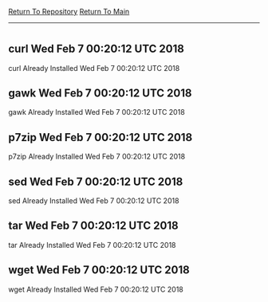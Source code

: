 [Return To Repository](https://github.com/deathbybandaid/piholeparser/)
[Return To Main](https://github.com/deathbybandaid/piholeparser/blob/master/RecentRunLogs/Mainlog.md)
____________________________________
# 
## curl Wed Feb 7 00:20:12 UTC 2018
curl Already Installed Wed Feb 7 00:20:12 UTC 2018
## gawk Wed Feb 7 00:20:12 UTC 2018
gawk Already Installed Wed Feb 7 00:20:12 UTC 2018
## p7zip Wed Feb 7 00:20:12 UTC 2018
p7zip Already Installed Wed Feb 7 00:20:12 UTC 2018
## sed Wed Feb 7 00:20:12 UTC 2018
sed Already Installed Wed Feb 7 00:20:12 UTC 2018
## tar Wed Feb 7 00:20:12 UTC 2018
tar Already Installed Wed Feb 7 00:20:12 UTC 2018
## wget Wed Feb 7 00:20:12 UTC 2018
wget Already Installed Wed Feb 7 00:20:12 UTC 2018
